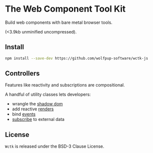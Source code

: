 # The Web Component Tool Kit

Build web components with bare metal browser tools.

(<3.9kb unminified uncompressed).

## Install

```bash
npm install --save-dev https://github.com/wolfpup-software/wctk-js
```

## Controllers

Features like reactivity and subscriptions are compositional.

A handful of utility classes lets developers:

- wrangle the [shadow dom](./docs/wc.md)
- add reactive [renders](./docs/render.md)
- bind [events](./docs/events.md)
- [subscribe](./docs/subscription.md) to external data

## License

`Wctk` is released under the BSD-3 Clause License.
